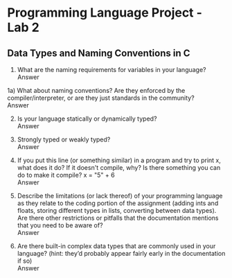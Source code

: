 # Programming Language Project - Lab 2

## Data Types and Naming Conventions in C

1) What are the naming requirements for variables in your language?
<br> Answer

1a) What about naming conventions? Are they enforced by the compiler/interpreter, or are they just standards in the community?
<br> Answer

2) Is your language statically or dynamically typed?
<br> Answer

3) Strongly typed or weakly typed?
<br> Answer

4) If you put this line (or something similar) in a program and try to print x, what does it do? If it doesn't compile, why? Is there something you can do to make it compile? x = "5" + 6
<br> Answer

5) Describe the limitations (or lack thereof) of your programming language as they relate to the coding portion of the assignment (adding ints and floats, storing different types in lists, converting between data types). Are there other restrictions or pitfalls that the documentation mentions that you need to be aware of?
<br> Answer

6) Are there built-in complex data types that are commonly used in your language? (hint: they’d probably appear fairly early in the documentation if so) 
<br> Answer